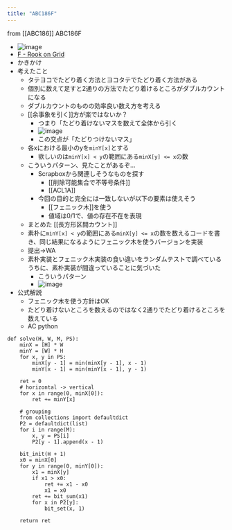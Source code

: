 ```yaml
---
title: "ABC186F"
---
```


from [[ABC186]]
ABC186F
- ![image](https://gyazo.com/ecac49bfec2162e0a6e196eff9d3cd89/thumb/1000)
- [F - Rook on Grid](https://atcoder.jp/contests/abc186/tasks/abc186_f)
- かきかけ
- 考えたこと
    - タテヨコでたどり着く方法とヨコタテでたどり着く方法がある
    - 個別に数えて足すと2通りの方法でたどり着けるところがダブルカウントになる
    - ダブルカウントのものの効率良い数え方を考える
    - [[余事象を引く]]方が楽ではないか？
        - つまり「たどり着けないマスを数えて全体から引く
        - ![image](https://gyazo.com/0bfc6272ea8fb38766722b788bda44bb/thumb/1000)
        - この交点が「たどりつけないマス」
    - 各xにおける最小のyを`minY[x]`とする
        - 欲しいのは`minY[x] < y`の範囲にある`minX[y] <= x`の数
    - こういうパターン、見たことがあるぞ…
        - Scrapboxから関連しそうなものを探す
            - [[削除可能集合で不等号条件]]
            - [[ACL1A]]
        - 今回の目的と完全には一致しないが以下の要素は使えそう
            - [[フェニック木]]を使う
            - 値域は0/1で、値の存在不在を表現
    - まとめた [[長方形区間カウント]]
    - 素朴に`minY[x] < y`の範囲にある`minX[y] <= x`の数を数えるコードを書き、同じ結果になるようにフェニック木を使うバージョンを実装
    - 提出→WA
    - 素朴実装とフェニック木実装の食い違いをランダムテストで調べているうちに、素朴実装が間違っていることに気づいた
        - こういうパターン
        - ![image](https://gyazo.com/3fc29bf88b7be3fcc5ccbe6a7b25690e/thumb/1000)
- 公式解説
    - フェニック木を使う方針はOK
    - たどり着けないところを数えるのではなく2通りでたどり着けるところを数えている
    - AC
python

```
def solve(H, W, M, PS):
    minX = [H] * W
    minY = [W] * H
    for x, y in PS:
        minX[y - 1] = min(minX[y - 1], x - 1)
        minY[x - 1] = min(minY[x - 1], y - 1)

    ret = 0
    # horizontal -> vertical
    for x in range(0, minX[0]):
        ret += minY[x]

    # grouping
    from collections import defaultdict
    P2 = defaultdict(list)
    for i in range(M):
        x, y = PS[i]
        P2[y - 1].append(x - 1)

    bit_init(H + 1)
    x0 = minX[0]
    for y in range(0, minY[0]):
        x1 = minX[y]
        if x1 > x0:
            ret += x1 - x0
            x1 = x0
        ret += bit_sum(x1)
        for x in P2[y]:
            bit_set(x, 1)

    return ret
```


